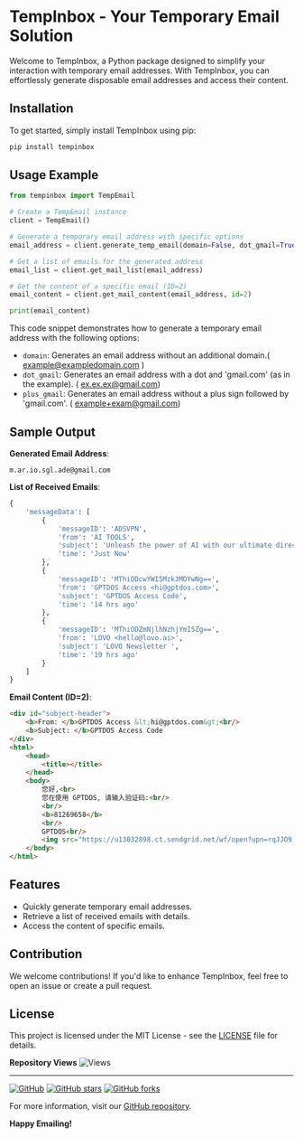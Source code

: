 # TempInbox - Your Temporary Email Solution 

Welcome to TempInbox, a Python package designed to simplify your interaction with temporary email addresses. With TempInbox, you can effortlessly generate disposable email addresses and access their content.

## Installation 

To get started, simply install TempInbox using pip:

```bash
pip install tempinbox
```

## Usage Example 


```python
from tempinbox import TempEmail

# Create a TempEmail instance
client = TempEmail()

# Generate a temporary email address with specific options
email_address = client.generate_temp_email(domain=False, dot_gmail=True, plus_gmail=False)["email"][0]

# Get a list of emails for the generated address
email_list = client.get_mail_list(email_address)

# Get the content of a specific email (ID=2)
email_content = client.get_mail_content(email_address, id=2)

print(email_content)
```

This code snippet demonstrates how to generate a temporary email address with the following options:

- `domain`: Generates an email address without an additional domain.( example@exampledomain.com )
- `dot_gmail`: Generates an email address with a dot and 'gmail.com' (as in the example). ( ex.ex.ex@gmail.com)
- `plus_gmail`: Generates an email address without a plus sign followed by 'gmail.com'. ( example+exam@gmail.com)


## Sample Output 

**Generated Email Address**:
```plaintext
m.ar.io.sgl.ade@gmail.com
```

**List of Received Emails**:
```python
{
    'messageData': [
        {
            'messageID': 'ADSVPN',
            'from': 'AI TOOLS',
            'subject': 'Unleash the power of AI with our ultimate directory of online tools!',
            'time': 'Just Now'
        },
        {
            'messageID': 'MThiODcwYWI5Mzk3MDYwNg==',
            'from': 'GPTDOS Access <hi@gptdos.com>',
            'subject': 'GPTDOS Access Code',
            'time': '14 hrs ago'
        },
        {
            'messageID': 'MThiODZmNjlhNzhjYmI5Zg==',
            'from': 'LOVO <hello@lovo.ai>',
            'subject': 'LOVO Newsletter ',
            'time': '19 hrs ago'
        }
    ]
}
```

**Email Content (ID=2)**:
```html
<div id="subject-header">
    <b>From: </b>GPTDOS Access &lt;hi@gptdos.com&gt;<br/>
    <b>Subject: </b>GPTDOS Access Code
</div>
<html>
    <head>
        <title></title>
    </head>
    <body>
        您好,<br>
        您在使用 GPTDOS, 请输入验证码:<br/>
        <br/>
        <b>81269658</b>
        <br/>
        GPTDOS<br/>
        <img src="https://u13032898.ct.sendgrid.net/wf/open?upn=rqJJO9-2BJL8i62yHtdgY1cWouC7RdXlcfG3E73dU1e9bPvX1VDl-2BssK4tZTTDPVKiIzaKX2ZiEbmPYpW1BM32GVs-2FvWGiq0R-2BAvavNooikOlxpsMBCJehGSg33aHAZgfSpipfZ1gyuFsxIrfleaNTIuL8Nhu2y5on3fe6rpukhEi-2BHtezMLmZig6IHrWHV12TR94QgEhzPmLoXOHUXx76bqlGEZLGixTo6lCYGECJfgezt6vsLL78PtVSJpanSdYvdoPj-2BNgztK6xsXmw6ZhVWEBeMYBIBQ9BCW7od6JzUo6DaVoLj1iOQcexl-2BOC9COGhif32U42TOV04TnEnFNQ106dIjBtPU3VgTxEZA0cAR35d5AJUgCGRi4-2B-2FqqnPM2-2F" alt="" width="1" height="1" border="0" style="height:1px !important;width:1px !important;border-width:0 !important;margin-top:0 !important;margin-bottom:0 !important;margin-right:0 !important;margin-left:0 !important;padding-top:0 !important;padding-bottom0 !important;padding-right:0 !important;padding-left:0 !important;"/>
    </body>
</html>
```

## Features 

- Quickly generate temporary email addresses.
- Retrieve a list of received emails with details.
- Access the content of specific emails.

## Contribution 

We welcome contributions! If you'd like to enhance TempInbox, feel free to open an issue or create a pull request.

## License 

This project is licensed under the MIT License - see the [LICENSE](LICENSE) file for details.


**Repository Views** ![Views](https://profile-counter.glitch.me/tempinbox/count.svg)

---

[![GitHub](https://img.shields.io/github/license/ishanoshada/tempinbox)](https://github.com/ishanoshada/tempinbox)
[![GitHub stars](https://img.shields.io/github/stars/ishanoshada/tempinbox)](https://github.com/ishanoshada/tempinbox/stargazers)
[![GitHub forks](https://img.shields.io/github/forks/ishanoshada/tempinbox)](https://github.com/ishanoshada/tempinbox/network)

For more information, visit our [GitHub repository](https://github.com/ishanoshada/tempinbox).

**Happy Emailing!** 
